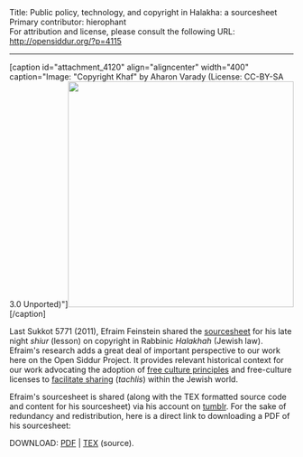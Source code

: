<html>
<head></head>
<body>
Title: Public policy, technology, and copyright in Halakha: a sourcesheet<br />
Primary contributor: hierophant<br />
For attribution and license, please consult the following URL: <a href="http://opensiddur.org/?p=4115">http://opensiddur.org/?p=4115</a>
<p />
<hr />

[caption id="attachment_4120" align="aligncenter" width="400" caption="Image: &quot;Copyright Khaf&quot; by Aharon Varady (License: CC-BY-SA 3.0 Unported)"]<a href="https://opensiddur.org/wp-content/uploads/2011/10/copyright-khaf.png"><img src="https://opensiddur.org/wp-content/uploads/2011/10/copyright-khaf.png" alt="" title="Copyright Khaf by Aharon Varady (CC-BY-SA 3.0 Unported)" width="400" height="400" class="size-full wp-image-4120" /></a>[/caption]

Last Sukkot 5771 (2011), Efraim Feinstein shared the <a href="http://efraimdf.tumblr.com/post/6372711691/my-shiur-source-sheet-on-public-policy-technology-and">sourcesheet</a> for his late night <em>shiur</em> (lesson) on copyright in Rabbinic <em>Halakhah</em> (Jewish law). Efraim's research adds a great deal of important perspective to our work here on the Open Siddur Project. It provides relevant historical context for our work advocating the adoption of <a href="https://opensiddur.org/2010/11/openness-remixability-and-free-culture/">free culture principles</a> and free-culture licenses to <a href="https://opensiddur.org/2010/02/an-economic-argument-for-free-primary-data/">facilitate sharing</a> (<em>tachlis</em>) within the Jewish world.

Efraim's sourcesheet is shared (along with the TEX formatted source code and content for his sourcesheet) via his account on <a href="http://efraimdf.tumblr.com/post/6372711691/my-shiur-source-sheet-on-public-policy-technology-and">tumblr</a>. For the sake of redundancy and redistribution, here is a direct link to downloading a PDF of his sourcesheet:

DOWNLOAD: <a href='https://opensiddur.org/wp-content/uploads/2011/10/Efraim-Feinstein-Public-Policy-technology-and-copyright-in-Halakhah-sourcesheet.pdf'>PDF</a> | <a href="https://docs.google.com/leaf?id=0B1Y7Sc3k5CROMWUwMDJjYTgtM2YwNy00NTNkLWIzODktYmE0YjJkYTZiN2Jl&hl=en_US">TEX</a> (source).
</body>
</html>